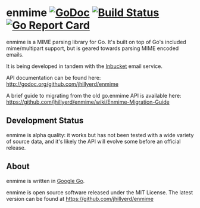 enmime [![GoDoc](https://godoc.org/github.com/jhillyerd/enmime?status.png)][GoDoc] [![Build Status](https://travis-ci.org/jhillyerd/enmime.png?branch=master)][Build Status] [![Go Report Card](https://goreportcard.com/badge/github.com/jhillyerd/enmime)][Go Report Card]
==========================================================================================

enmime is a MIME parsing library for Go.  It's built on top of Go's included mime/multipart
support, but is geared towards parsing MIME encoded emails.

It is being developed in tandem with the [Inbucket] email service.

API documentation can be found here: http://godoc.org/github.com/jhillyerd/enmime

A brief guide to migrating from the old go.enmime API is available here:
https://github.com/jhillyerd/enmime/wiki/Enmime-Migration-Guide


## Development Status

enmime is alpha quality: it works but has not been tested with a wide variety of source data,
and it's likely the API will evolve some before an official release.


## About

enmime is written in [Google Go][Golang].

enmime is open source software released under the MIT License.  The latest version can be found at
https://github.com/jhillyerd/enmime

[Build Status]:   https://travis-ci.org/jhillyerd/enmime
[Inbucket]:       http://www.inbucket.org/
[GoDoc]:          https://godoc.org/github.com/jhillyerd/enmime
[Golang]:         http://golang.org/
[Go Report Card]: https://goreportcard.com/report/github.com/jhillyerd/enmime
